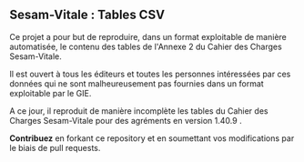 Sesam-Vitale : Tables CSV
-------------------------

Ce projet a pour but de reproduire, dans un format exploitable de manière automatisée, le contenu des tables de l'Annexe 2 du Cahier des Charges Sesam-Vitale.

Il est ouvert à tous les éditeurs et toutes les personnes intéressées par ces données qui ne sont malheureusement pas fournies dans un format exploitable par le GIE.

A ce jour, il reproduit de manière incomplète les tables du Cahier des Charges Sesam-Vitale pour des agréments en version 1.40.9 .

**Contribuez** en forkant ce repository et en soumettant vos modifications par le biais de pull requests.
